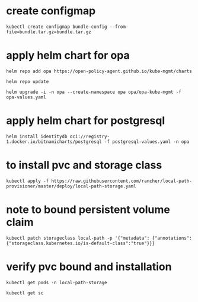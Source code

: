 # create configmap
`kubectl create configmap bundle-config --from-file=bundle.tar.gz=bundle.tar.gz `
# apply helm chart for opa
`helm repo add opa https://open-policy-agent.github.io/kube-mgmt/charts`

`helm repo update`

`helm upgrade -i -n opa --create-namespace opa opa/opa-kube-mgmt -f opa-values.yaml`

# apply helm chart for postgresql

`helm install identitydb oci://registry-1.docker.io/bitnamicharts/postgresql -f postgresql-values.yaml -n opa`

# to install pvc and storage class

`kubectl apply -f https://raw.githubusercontent.com/rancher/local-path-provisioner/master/deploy/local-path-storage.yaml`

# note to bound persistent volume claim

`kubectl patch storageclass local-path -p '{"metadata": {"annotations":{"storageclass.kubernetes.io/is-default-class":"true"}}}`

# verify pvc bound and installation

`kubectl get pods -n local-path-storage`

`kubectl get sc`
